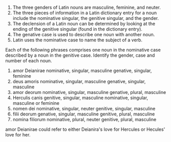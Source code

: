 1. The three genders of Latin nouns are masculine, feminine, and neuter. 
2. The three pieces of information in a Latin dictionary entry for a noun include the nominative singular, the genitive singular, and the gender. 
3. The declension of a Latin noun can be determined by looking at the ending of the genitive singular (found in the dictionary entry). 
4. The genative case is used to describe one noun with another noun.
5. Latin uses the nominative case to name the subject of a verb.



Each of the following phrases comprises one noun in the nominative case described by a noun in the genitive case. Identify the gender, case and number of each noun.

1. amor Deianirae   nominative, singular, masculine    genative, singular, feminine 
2. deus amoris    nominative, singular, masculine    genative, singular, masculine
3. amor deorum   nominative, singular, masculine    genative, plural, masculine 
4. Herculis canis   genitive, singular, masculine   nominative, singular, masculine or feminine 
5. nomen dei    nominative, singular, neuter    genitive, singular, masculine
6. filii deorum     genative, singular, masculine    genitive, plural, masculine
7. nomina filiorum     nominative, plural, neuter     genitive, plural, masculine 


amor Deianirae could refer to either Deianira's love for Hercules or Hecules' love for her. 
